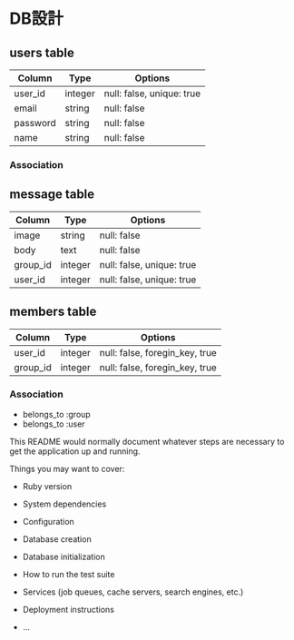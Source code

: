 # DB設計

## users table

|Column|Type|Options|
|------|----|-------|
|user_id|integer|null: false, unique: true|
|email|string|null: false|
|password|string|null: false|
|name|string|null: false|

### Association


## message table

|Column|Type|Options|
|------|----|-------|
|image|string|null: false|
|body|text|null: false|
|group_id|integer|null: false, unique: true|
|user_id|integer|null: false, unique: true|


## members table

|Column|Type|Options|
|------|----|-------|
|user_id|integer|null: false, foregin_key, true|
|group_id|integer|null: false, foregin_key, true|

### Association
- belongs_to :group
- belongs_to :user



This README would normally document whatever steps are necessary to get the
application up and running.

Things you may want to cover:

* Ruby version

* System dependencies

* Configuration

* Database creation

* Database initialization

* How to run the test suite

* Services (job queues, cache servers, search engines, etc.)

* Deployment instructions

* ...
